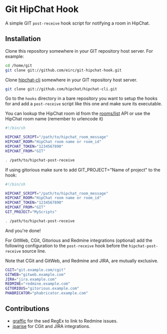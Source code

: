 # Git HipChat Hook

A simple GIT `post-receive` hook script for notifying a room in HipChat.

## Installation

Clone this repository somewhere in your GIT repository host server.
For example:

```sh
cd /home/git
git clone git://github.com/eirc/git-hipchat-hook.git
```

Clone [hipchat-cli](https://github.com/hipchat/hipchat-cli) somewhere in your GIT repository host server.

```sh
git clone git://github.com/hipchat/hipchat-cli.git
```

Go to the `hooks` directory in a bare repository you want to setup the hooks for and add a `post-receive` script like this one and make sure its executable.

You can lookup the HipChat room id from the [rooms/list](https://www.hipchat.com/docs/api/method/rooms/list) API or use the HipChat room name (remember to urlencode it)

```sh
#!/bin/sh

HIPCHAT_SCRIPT="/path/to/hipchat_room_message"
HIPCHAT_ROOM="HipChat room name or room_id"
HIPCHAT_TOKEN="1234567890"
HIPCHAT_FROM="GIT"

. /path/to/hipchat-post-receive
```
If using gitorious make sure to add GIT_PROJECT="Name of project" to the hook:
```sh
#!/bin/sh

HIPCHAT_SCRIPT="/path/to/hipchat_room_message"
HIPCHAT_ROOM="HipChat room name or room_id"
HIPCHAT_TOKEN="1234567890"
HIPCHAT_FROM="GIT"
GIT_PROJECT="MyScripts"

. /path/to/hipchat-post-receive
```

And you're done!

For GitWeb, CGit, Gitorious and Redmine integrations (optional) add the following configuration to the `post-receive` hook before the `hipchat-post-receive` source line.

Note that CGit and GitWeb, and Redmine and JIRA, are mutually exclusive.

```sh
CGIT="git.example.com/cgit"
GITWEB="gitweb.example.com"
JIRA="jira.example.com"
REDMINE="redmine.example.com"
GITORIOUS="gitorious.example.com"
PHABRICATOR="phabricator.example.com"
```

## Contributions

* [graffic](http://github.com/graffic) for the sed RegEx to link to Redmine issues.
* [jparise](http://github.com/jparise) for CGit and JIRA integrations.
